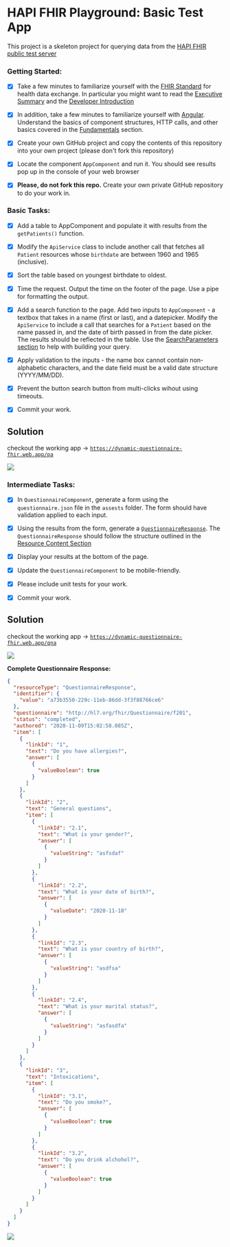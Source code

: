 # HAPI FHIR Playground: Basic Test App

This project is a skeleton project for querying data from the [HAPI FHIR public test server](http://hapi.fhir.org/baseR4)

### Getting Started:

* [x] Take a few minutes to familiarize yourself with the [FHIR Standard](http://hl7.org/fhir/) for health data exchange. In particular you might want to read the [Executive Summary](http://hl7.org/fhir/summary.html) and the [Developer Introduction](http://hl7.org/fhir/overview-dev.html)

* [X] In addition, take a few minutes to familiarize yourself with [Angular](https://angular.io/docs). Understand the basics of component structures, HTTP calls, and other basics covered in the [Fundamentals](https://angular.io/guide/architecture) section.
  
* [x] Create your own GitHub project and copy the contents of this repository into your own project (please don't fork this repository)

* [x] Locate the component `AppComponent` and run it. You should see results pop up in the console of your web browser

* [x] **Please, do not fork this repo.** Create your own private GitHub repository to do your work in.

### Basic Tasks:

* [x] Add a table to AppComponent and populate it with results from the `getPatients()` function.

* [x] Modify the `ApiService` class to include another call that fetches all `Patient` resources whose `birthdate` are between 1960 and 1965 (inclusive).

* [x] Sort the table based on youngest birthdate to oldest.

* [x] Time the request. Output the time on the footer of the page. Use a pipe for formatting the output.

* [x] Add a search function to the page. Add two inputs to `AppComponent` - a textbox that takes in a name (first or last), and a datepicker.  Modify the `ApiService` to include a call that searches for a `Patient` based on the name passed in, and the date of birth passed in from the date picker. The results should be reflected in the table. Use the [SearchParameters section](https://www.hl7.org/fhir/patient.html#search) to help with building your query.

* [x] Apply validation to the inputs - the name box cannot contain non-alphabetic characters, and the date field must be a valid date structure (YYYY/MM/DD).

* [x] Prevent the button search button from multi-clicks wihout using timeouts.

* [x] Commit your work.

## Solution
checkout the working app -> [`https://dynamic-questionnaire-fhir.web.app/pa`](https://dynamic-questionnaire-fhir.web.app/pa)

![](./readmeScreenshots/basicTask.gif)

### Intermediate Tasks:

* [X] In `QuestionnaireComponent`, generate a form using the `questionnaire.json` file in the `assests` folder. The form should have validation applied to each input.

* [X] Using the results from the form, generate a [`QuestionnaireResponse`](https://www.hl7.org/fhir/questionnaireresponse.html). The `QuestionnaireResponse` should follow the structure outlined in the [Resource Content Section](https://www.hl7.org/fhir/questionnaireresponse.html#resource)

* [X] Display your results at the bottom of the page.

* [X] Update the `QuestionnaireComponent` to be mobile-friendly.

* [X] Please include unit tests for your work.

* [X] Commit your work.

## Solution

checkout the working app -> [`https://dynamic-questionnaire-fhir.web.app/qna`](https://dynamic-questionnaire-fhir.web.app/qna)

![](./readmeScreenshots/Questionnaire-sc1.png)

**Complete Questionnaire Response:**
```json
{
  "resourceType": "QuestionnaireResponse",
  "identifier": {
    "value": "a73b3550-229c-11eb-86dd-3f3f88766ce6"
  },
  "questionnaire": "http://hl7.org/fhir/Questionnaire/f201",
  "status": "completed",
  "authored": "2020-11-09T15:02:58.085Z",
  "item": [
    {
      "linkId": "1",
      "text": "Do you have allergies?",
      "answer": [
        {
          "valueBoolean": true
        }
      ]
    },
    {
      "linkId": "2",
      "text": "General questions",
      "item": [
        {
          "linkId": "2.1",
          "text": "What is your gender?",
          "answer": [
            {
              "valueString": "asfsdaf"
            }
          ]
        },
        {
          "linkId": "2.2",
          "text": "What is your date of birth?",
          "answer": [
            {
              "valueDate": "2020-11-18"
            }
          ]
        },
        {
          "linkId": "2.3",
          "text": "What is your country of birth?",
          "answer": [
            {
              "valueString": "asdfsa"
            }
          ]
        },
        {
          "linkId": "2.4",
          "text": "What is your marital status?",
          "answer": [
            {
              "valueString": "asfasdfa"
            }
          ]
        }
      ]
    },
    {
      "linkId": "3",
      "text": "Intoxications",
      "item": [
        {
          "linkId": "3.1",
          "text": "Do you smoke?",
          "answer": [
            {
              "valueBoolean": true
            }
          ]
        },
        {
          "linkId": "3.2",
          "text": "Do you drink alchohol?",
          "answer": [
            {
              "valueBoolean": true
            }
          ]
        }
      ]
    }
  ]
}
```

![](./readmeScreenshots/questionnaire-sc2.png)
